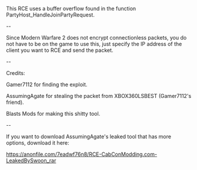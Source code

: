 This RCE uses a buffer overflow found in the function PartyHost_HandleJoinPartyRequest.

--

Since Modern Warfare 2 does not encrypt connectionless packets, you do not have to be on the game to use this, just specify the IP address of the client you want to RCE and send the packet.

--

Credits:

Gamer7112 for finding the exploit.

AssumingAgate for stealing the packet from XBOX360LSBEST (Gamer7112's friend).

Blasts Mods for making this shitty tool.

--

If you want to download AssumingAgate's leaked tool that has more options, download it here:

https://anonfile.com/7eadwf76n8/RCE-CabConModding.com-LeakedBySwoon_rar
